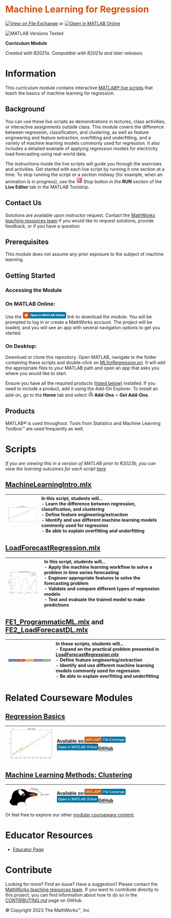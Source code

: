 
<a name="T_DEF03274"></a>
# <span style="color:rgb(213,80,0)">Machine Learning for Regression</span>
<a name="H_053613DF"></a>

[![View on File Exchange](https://www.mathworks.com/matlabcentral/images/matlab-file-exchange.svg)](https://www.mathworks.com/matlabcentral/fileexchange/95903-machine-learning-for-regression) or [![Open in MATLAB Online](https://www.mathworks.com/images/responsive/global/open-in-matlab-online.svg)](https://matlab.mathworks.com/open/github/v1?repo=MathWorks-Teaching-Resources/Machine-Learning-for-Regression&project=MLforRegression.prj)

![MATLAB Versions Tested](https://img.shields.io/endpoint?url=https%3A%2F%2Fraw.githubusercontent.com%2FMathWorks-Teaching-Resources%2FMachine-Learning-for-Regression%2Frelease%2FImages%2FTestedWith.json)

**Curriculum Module**

_Created with R2021a. Compatible with R2021a and later releases._

# Information

This curriculum module contains interactive [MATLAB® live scripts](https://www.mathworks.com/products/matlab/live-editor.html) that teach the basics of machine learning for regression.

<a name="H_F00D98E4"></a>
## Background

You can use these live scripts as demonstrations in lectures, class activities, or interactive assignments outside class. This module covers the difference between regression, classification, and clustering, as well as feature engineering and feature extraction, overfitting and underfitting, and a variety of machine learning models commonly used for regression. It also includes a detailed example of applying regression models for electricity load forecasting using real-world data.


The instructions inside the live scripts will guide you through the exercises and activities. Get started with each live script by running it one section at a time. To stop running the script or a section midway (for example, when an animation is in progress), use the <img src="Images/image_0.png" width="19" alt="image_0.png"> Stop button in the **RUN** section of the **Live Editor** tab in the MATLAB Toolstrip.

## Contact Us

Solutions are available upon instructor request. Contact the [MathWorks teaching resources team](mailto:onlineteaching@mathworks.com) if you would like to request solutions, provide feedback, or if you have a question.

<a name="H_30BC7141"></a>
## Prerequisites

This module does not assume any prior exposure to the subject of machine learning.

<a name="H_330E72C3"></a>
## Getting Started
### Accessing the Module
### **On MATLAB Online:**

Use the [<img src="Images/image_1.png" width="136" alt="image_1.png">](https://matlab.mathworks.com/open/github/v1?repo=MathWorks-Teaching-Resources/Machine-Learning-for-Regression&project=MLforRegression.prj) link to download the module. You will be prompted to log in or create a MathWorks account. The project will be loaded, and you will see an app with several navigation options to get you started.

### **On Desktop:**

Download or clone this repository. Open MATLAB, navigate to the folder containing these scripts and double-click on [MLforRegression.prj](MLforRegression.prj). It will add the appropriate files to your MATLAB path and open an app that asks you where you would like to start. 


Ensure you have all the required products ([listed below](#H_E850B4FF)) installed. If you need to include a product, add it using the Add-On Explorer. To install an add-on, go to the **Home** tab and select  <img src="Images/image_2.png" width="16" alt="image_2.png"> **Add-Ons** > **Get Add-Ons**. 

<a name="H_E850B4FF"></a>
## Products

MATLAB® is used throughout. Tools from Statistics and Machine Learning Toolbox™ are used frequently as well.

<a name="H_E8C62B23"></a>
# Scripts

 *If you are viewing this in a version of MATLAB prior to R2023b, you can view the learning outcomes for each script* [*here*](https://www.mathworks.com/matlabcentral/fileexchange/95903-machine-learning-for-regression)

## [**MachineLearningIntro.mlx**](Scripts/MachineLearningIntro.mlx)
| <img src="Images/image_3.png" width="171" alt="image_3.png"> | **In this script, students will...** <br>-  Learn the difference between regression, classification, and clustering <br>-  Define feature engineering/extraction <br>-  Identify and use different machine learning models commonly used for regression <br>-  Be able to explain overfitting and underfitting  |
| :-- | :-- |

## [**LoadForecastRegression.mlx**](Scripts/LoadForecastRegression.mlx)
| <img src="Images/image_4.png" width="171" alt="image_4.png"> | **In this script, students will...** <br>-  Apply the machine learning workflow to solve a problem in time series forecasting <br>-  Engineer appropriate features to solve the forecasting problem <br>-  Validate and compare different types of regression models <br>-  Test and evaluate the trained model to make predictions  |
| :-- | :-- |

## [**FE1_ProgrammaticML.mlx**](Scripts/FE1_ProgrammaticML.mlx) **and** [**FE2_LoadForecastDL.mlx**](Scripts/FE2_LoadForecastDL.mlx)
| <img src="Images/image_5.png" width="371" alt="image_5.png"> | **In these scripts, students will...** <br>-  Expand on the practical problem presented in [LoadForecastRegression.mlx](Scripts/LoadForecastRegression.mlx) <br>-  Define feature engineering/extraction <br>-  Identify and use different machine learning models commonly used for regression <br>-  Be able to explain overfitting and underfitting  |
| :-- | :-- |

# Related Courseware Modules
<a name="H_61EB2540"></a>
## [**Regression Basics**](https://www.mathworks.com/matlabcentral/fileexchange/93435-regression-basics)
| <img src="Images/image_6.png" width="171" alt="image_6.png"> | **Available on:**[<img src="Images/image_7.png" width="129" alt="image_7.png">](https://www.mathworks.com/matlabcentral/fileexchange/93435-regression-basics)[<img src="Images/image_8.png" width="130" alt="image_8.png">](https://matlab.mathworks.com/open/github/v1?repo=MathWorks-Teaching-Resources/Regression-Basics&project=RegressionBasics.prj)[GitHub](https://github.com/MathWorks-Teaching-Resources/Regression-Basics)  |
| :-- | :-- |

<a name="H_5F86F1DE"></a>
## [**Machine Learning Methods: Clustering**](https://www.mathworks.com/matlabcentral/fileexchange/135381-machine-learning-methods-clustering)
| <img src="Images/image_9.png" width="171" alt="image_9.png"> | **Available on:**[<img src="Images/image_10.png" width="129" alt="image_10.png">](https://www.mathworks.com/matlabcentral/fileexchange/135381-machine-learning-methods-clustering)[<img src="Images/image_11.png" width="130" alt="image_11.png">](https://matlab.mathworks.com/open/github/v1?repo=MathWorks-Teaching-Resources/Machine-Learning-Methods-Clustering&project=MLMethodsClustering.prj)[GitHub](https://github.com/MathWorks-Teaching-Resources/Machine-Learning-Methods-Clustering)  |
| :-- | :-- |


Or feel free to explore our other [modular courseware content](https://www.mathworks.com/matlabcentral/fileexchange/?q=tag%3A%22courseware+module%22&sort=downloads_desc_30d).

# Educator Resources
-  [Educator Page](https://www.mathworks.com/academia/educators.html) 
<a name="H_0FA5DA18"></a>
# Contribute 

Looking for more? Find an issue? Have a suggestion? Please contact the [MathWorks teaching resources team](mailto:%20onlineteaching@mathworks.com). If you want to contribute directly to this project, you can find information about how to do so in the [CONTRIBUTING.md](https://github.com/MathWorks-Teaching-Resources/Machine-Learning-for-Regression/blob/release/CONTRIBUTING.md) page on GitHub.


 *©* Copyright 2023 The MathWorks™, Inc



